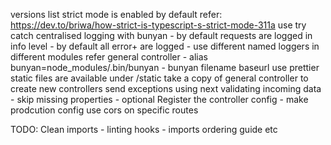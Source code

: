 <!-- prettier-ignore -->
versions list
strict mode is enabled by default refer: https://dev.to/briwa/how-strict-is-typescript-s-strict-mode-311a
use try catch
centralised logging with bunyan
    - by default requests are logged in info level
    - by default all error+ are logged
    - use different named loggers in different modules refer  general controller
    - alias bunyan=node_modules/.bin/bunyan
    - bunyan filename
baseurl
use prettier
static files are available under /static
take a copy of general controller to create new controllers
send exceptions using next
validating incoming data
    - skip missing properties
    - optional
Register the controller 
config
    - make prodcution config
use cors on specific routes

TODO: Clean imports - linting hooks - imports ordering guide etc
